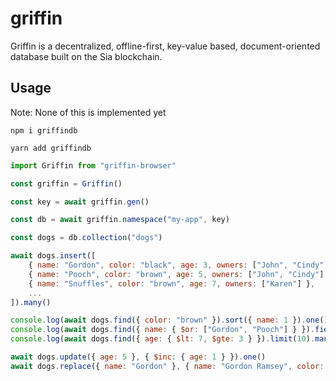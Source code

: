 # griffin

Griffin is a decentralized, offline-first, key-value based, document-oriented database built on the Sia blockchain.

## Usage

Note: None of this is implemented yet

`npm i griffindb`

`yarn add griffindb`

```js
import Griffin from "griffin-browser"

const griffin = Griffin()

const key = await griffin.gen()

const db = await griffin.namespace("my-app", key)

const dogs = db.collection("dogs")

await dogs.insert([
	{ name: "Gordon", color: "black", age: 3, owners: ["John", "Cindy"] },
	{ name: "Pooch", color: "brown", age: 5, owners: ["John", "Cindy"] },
	{ name: "Snuffles", color: "brown", age: 7, owners: ["Karen"] },
	...
]).many()

console.log(await dogs.find({ color: "brown" }).sort({ name: 1 }).one())
console.log(await dogs.find({ name: { $or: ["Gordon", "Pooch"] } }).fields({ _id: 0 }).many())
console.log(await dogs.find({ age: { $lt: 7, $gte: 3 } }).limit(10).many())

await dogs.update({ age: 5 }, { $inc: { age: 1 } }).one()
await dogs.replace({ name: "Gordon" }, { name: "Gordon Ramsey", color: "blonde", age: 54, owners: null })
```
